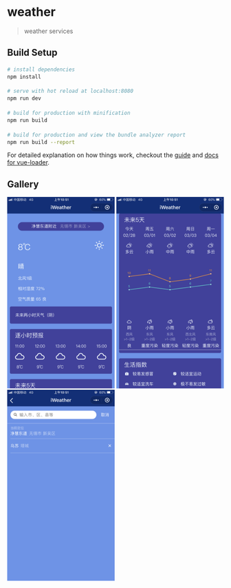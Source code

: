 # weather

> weather services

## Build Setup

``` bash
# install dependencies
npm install

# serve with hot reload at localhost:8080
npm run dev

# build for production with minification
npm run build

# build for production and view the bundle analyzer report
npm run build --report
```

For detailed explanation on how things work, checkout the [guide](http://vuejs-templates.github.io/webpack/) and [docs for vue-loader](http://vuejs.github.io/vue-loader).

## Gallery
<div>
    <img src="https://github.com/FenDaaa/iWeather-miniprogram/blob/master/gallery/home_1.png" width="250" title="home_1"/>
    <img src="https://github.com/FenDaaa/iWeather-miniprogram/blob/master/gallery/home_2.png" width="250" title="home_2" />
    <img src="https://github.com/FenDaaa/iWeather-miniprogram/blob/master/gallery/search-1.png" width="250" title="search_1"/>
</div>
